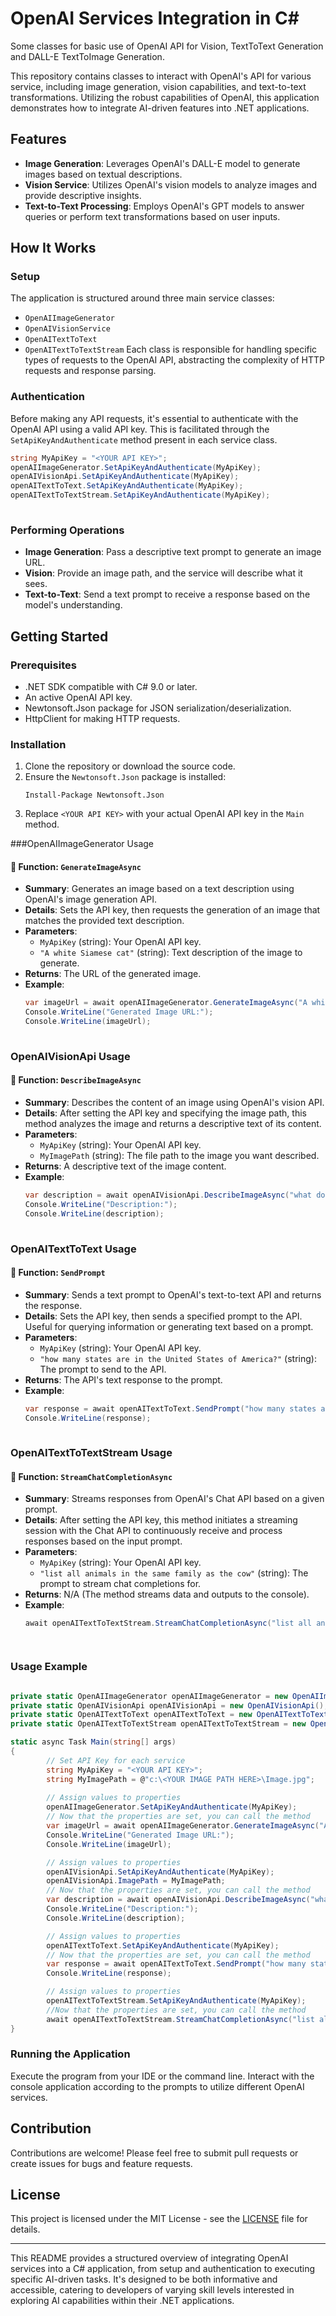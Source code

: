 


# OpenAI Services Integration in C#

Some classes for basic use of OpenAI API for Vision, TextToText Generation and DALL-E TextToImage Generation.

This repository contains classes to interact with OpenAI's API for various service, including image generation, vision capabilities, and text-to-text transformations. Utilizing the robust capabilities of OpenAI, this application demonstrates how to  integrate AI-driven features into .NET applications.

## Features

- **Image Generation**: Leverages OpenAI's DALL-E model to generate images based on textual descriptions.
- **Vision Service**: Utilizes OpenAI's vision models to analyze images and provide descriptive insights.
- **Text-to-Text Processing**: Employs OpenAI's GPT models to answer queries or perform text transformations based on user inputs.

## How It Works

### Setup

The application is structured around three main service classes:

- `OpenAIImageGenerator`
- `OpenAIVisionService`
- `OpenAITextToText`
- `OpenAITextToTextStream`
Each class is responsible for handling specific types of requests to the OpenAI API, abstracting the complexity of HTTP requests and response parsing.

### Authentication

Before making any API requests, it's essential to authenticate with the OpenAI API using a valid API key. This is facilitated through the `SetApiKeyAndAuthenticate` method present in each service class.

```csharp
string MyApiKey = "<YOUR API KEY>";
openAIImageGenerator.SetApiKeyAndAuthenticate(MyApiKey);
openAIVisionApi.SetApiKeyAndAuthenticate(MyApiKey);
openAITextToText.SetApiKeyAndAuthenticate(MyApiKey);
openAITextToTextStream.SetApiKeyAndAuthenticate(MyApiKey);
 
```

### Performing Operations

- **Image Generation**: Pass a descriptive text prompt to generate an image URL.
- **Vision**: Provide an image path, and the service will describe what it sees.
- **Text-to-Text**: Send a text prompt to receive a response based on the model's understanding.


## Getting Started

### Prerequisites

- .NET SDK compatible with C# 9.0 or later.
- An active OpenAI API key.
- Newtonsoft.Json package for JSON serialization/deserialization.
- HttpClient for making HTTP requests.

### Installation

1. Clone the repository or download the source code.
2. Ensure the `Newtonsoft.Json` package is installed:
   ```
   Install-Package Newtonsoft.Json
   ```
3. Replace `<YOUR API KEY>` with your actual OpenAI API key in the `Main` method.

 

###OpenAIImageGenerator Usage
 
#### 🚀 Function: `GenerateImageAsync`
- **Summary**: Generates an image based on a text description using OpenAI's image generation API.
- **Details**: Sets the API key, then requests the generation of an image that matches the provided text description.
- **Parameters**:
  - `MyApiKey` (string): Your OpenAI API key.
  - `"A white Siamese cat"` (string): Text description of the image to generate.
- **Returns**: The URL of the generated image.
- **Example**: 
  ```csharp
  var imageUrl = await openAIImageGenerator.GenerateImageAsync("A white Siamese cat");
  Console.WriteLine("Generated Image URL:");
  Console.WriteLine(imageUrl);
 

### OpenAIVisionApi Usage

 
#### 🚀 Function: `DescribeImageAsync`
- **Summary**: Describes the content of an image using OpenAI's vision API.
- **Details**: After setting the API key and specifying the image path, this method analyzes the image and returns a descriptive text of its content.
- **Parameters**:
  - `MyApiKey` (string): Your OpenAI API key.
  - `MyImagePath` (string): The file path to the image you want described.
- **Returns**: A descriptive text of the image content.
- **Example**: 
  ```csharp
  var description = await openAIVisionApi.DescribeImageAsync("what do you see in this picture");
  Console.WriteLine("Description:");
  Console.WriteLine(description);
 

### OpenAITextToText Usage

 
#### 🚀 Function: `SendPrompt`
- **Summary**: Sends a text prompt to OpenAI's text-to-text API and returns the response.
- **Details**: Sets the API key, then sends a specified prompt to the API. Useful for querying information or generating text based on a prompt.
- **Parameters**:
  - `MyApiKey` (string): Your OpenAI API key.
  - `"how many states are in the United States of America?"` (string): The prompt to send to the API.
- **Returns**: The API's text response to the prompt.
- **Example**: 
  ```csharp
  var response = await openAITextToText.SendPrompt("how many states are in the United States of America?");
  Console.WriteLine(response);
 

### OpenAITextToTextStream Usage

 
#### 🚀 Function: `StreamChatCompletionAsync`
- **Summary**: Streams responses from OpenAI's Chat API based on a given prompt.
- **Details**: After setting the API key, this method initiates a streaming session with the Chat API to continuously receive and process responses based on the input prompt.
- **Parameters**:
  - `MyApiKey` (string): Your OpenAI API key.
  - `"list all animals in the same family as the cow"` (string): The prompt to stream chat completions for.
- **Returns**: N/A (The method streams data and outputs to the console).
- **Example**: 
  ```csharp
  await openAITextToTextStream.StreamChatCompletionAsync("list all animals in the same family as the cow");




### Usage Example

```csharp

private static OpenAIImageGenerator openAIImageGenerator = new OpenAIImageGenerator();
private static OpenAIVisionApi openAIVisionApi = new OpenAIVisionApi();
private static OpenAITextToText openAITextToText = new OpenAITextToText();
private static OpenAITextToTextStream openAITextToTextStream = new OpenAITextToTextStream();

static async Task Main(string[] args)
{
        // Set API Key for each service
        string MyApiKey = "<YOUR API KEY>";
        string MyImagePath = @"c:\<YOUR IMAGE PATH HERE>\Image.jpg";
    
        // Assign values to properties
        openAIImageGenerator.SetApiKeyAndAuthenticate(MyApiKey);
        // Now that the properties are set, you can call the method
        var imageUrl = await openAIImageGenerator.GenerateImageAsync("A white Siamese cat");
        Console.WriteLine("Generated Image URL:");
        Console.WriteLine(imageUrl);

        // Assign values to properties
        openAIVisionApi.SetApiKeyAndAuthenticate(MyApiKey);
        openAIVisionApi.ImagePath = MyImagePath;
        // Now that the properties are set, you can call the method
        var description = await openAIVisionApi.DescribeImageAsync("what do you see in this picture");
        Console.WriteLine("Description:");
        Console.WriteLine(description);

        // Assign values to properties
        openAITextToText.SetApiKeyAndAuthenticate(MyApiKey);
        // Now that the properties are set, you can call the method
        var response = await openAITextToText.SendPrompt("how many states are in the United States of America?");
        Console.WriteLine(response);

        // Assign values to properties
        openAITextToTextStream.SetApiKeyAndAuthenticate(MyApiKey);
        //Now that the properties are set, you can call the method
        await openAITextToTextStream.StreamChatCompletionAsync("list all animals in the same family as the cow");
}
```



### Running the Application

Execute the program from your IDE or the command line. Interact with the console application according to the prompts to utilize different OpenAI services.

## Contribution

Contributions are welcome! Please feel free to submit pull requests or create issues for bugs and feature requests.

## License

This project is licensed under the MIT License - see the [LICENSE](LICENSE) file for details.

---

This README provides a structured overview of integrating OpenAI services into a C# application, from setup and authentication to executing specific AI-driven tasks. It's designed to be both informative and accessible, catering to developers of varying skill levels interested in exploring AI capabilities within their .NET applications.
